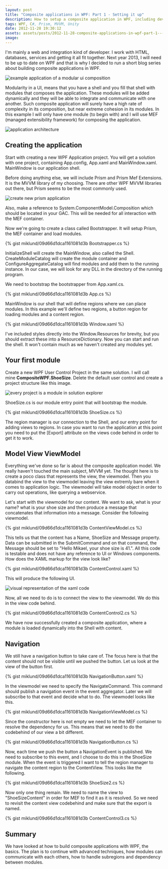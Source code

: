 ```yaml
---
layout: post
title: "Composite applications in WPF: Part 1 - Setting it up"
description: How to setup a composite application in WPF, including development with Prism MVVM framework and using Unity IoC container.
tags: WPF, C#, Prism, MVVM, Unity
date: 2012-11-28 19:30:12
assets: assets/posts/2012-11-28-composite-applications-in-wpf-part-1---setting-it-up
image: 
---
```


I'm mainly a web and integration kind of developer. I work with HTML, databases, services and getting it all fit together. Next year 2013, I will need to be up to date on WPF and that is why I decided to run a short blog series about building composite applications in WPF.

![example application of a modular ui composition](/assets/posts/2012-11-28-composite-applications-in-wpf-part-1-setting-it-up/Capture.PNG)

Modularity in a UI, means that you have a shell and you fill that shell with modules that composes the application. These modules will be added dynamically and they will be able to integrate and communicate with one another. Such composite application will surely have a high rate of complexity in its composition, but near extreme cohesion in its modules. In this example I will only have one module (to begin with) and I will use MEF (managed extensibility framework) for composing the application.

![application architecture](/assets/posts/2012-11-28-composite-applications-in-wpf-part-1-setting-it-up/composite_wpf_2.png)

## Creating the application

Start with creating a new WPF Application project. You will get a solution with one project, containing App.config, App.xaml and MainWindow.xaml. MainWindow is our application shell.

Before doing anything else, we will include Prism and Prism Mef Extensions. It is the MVVM library of my choosing. There are other WPF MVVM libraries out there, but Prism seems to be the most commonly used.

![create new prism application](/assets/posts/2012-11-28-composite-applications-in-wpf-part-1-setting-it-up/wpf_1.PNG)

Also, make a reference to System.ComponentModel.Composition which should be located in your GAC. This will be needed for all interaction with the MEF container.

Now we're going to create a class called Bootstrapper. It will setup Prism, the MEF container and load modules.

{% gist miklund/09d66d1dca1161081d3b Bootstrapper.cs %}

InitializeShell will create the MainWindow, also called the Shell. CreateModuleCatalog will create the module container and ConfigureAggregateCatalog will find modules and add them to the running instance. In our case, we will look for any DLL in the directory of the running program.

We need to bootstrap the bootstrapper from App.xaml.cs.

{% gist miklund/09d66d1dca1161081d3b App.cs %}

MainWindow is our shell that will define regions where we can place modules. In this example we'll define two regions, a button region for loading modules and a content region.

{% gist miklund/09d66d1dca1161081d3b Window.xaml %}

I've included styles directly into the Window.Resources for brevity, but you should extract these into a ResourceDictionary. Now you can start and run the shell. It won't contain much as we haven't created any modules yet.

## Your first module

Create a new WPF User Control Project in the same solution. I will call mine **CompositeWPF.ShoeSize**. Delete the default user control and create a project structure like this image.

![every project is a module in solution explorer](/assets/posts/2012-11-28-composite-applications-in-wpf-part-1-setting-it-up/module.png)

ShoeSize.cs is our module entry point that will bootstrap the module.

{% gist miklund/09d66d1dca1161081d3b ShoeSize.cs %}

The region manager is our connection to the Shell, and our entry point for adding views to regions. In case you want to run the application at this point you need to put the [Export] attribute on the views code behind in order to get it to work.

## Model View ViewModel

Everything we've done so far is about the composite application model. We really haven't touched the main subject, MVVM yet. The thought here is to create a poco class that represents the view, the viewmodel. Then you databind the view to the viewmodel leaving the view extremly bare when it comes to application logic. The viewmodel will take model object in order to carry out operations, like querying a webservice.

Let's start with the viewmodel for our content. We want to ask, what is your name? what is your shoe size and then produce a message that concatenates that information into a message. Consider the following viewmodel.

{% gist miklund/09d66d1dca1161081d3b ContentViewModel.cs %}

This tells us that the content has a Name, ShoeSize and Message property. Data can be submitted in the SubmitCommand and on that command, the Message should be set to "Hello Mikael, your shoe size is 41.". All this code is testable and does not have any reference to UI or Windows components. How does the XAML markup for the view look like?

{% gist miklund/09d66d1dca1161081d3b ContentControl.xaml %}

This will produce the following UI.

![visual representation of the xaml code](/assets/posts/2012-11-28-composite-applications-in-wpf-part-1-setting-it-up/view_content.png)

Now, all we need to do is to connect the view to the viewmodel. We do this in the view code behind.

{% gist miklund/09d66d1dca1161081d3b ContentControl2.cs %}

We have now successfully created a composite application, where a module is loaded dynamically into the Shell with content.

## Navigation

We still have a navigation button to take care of. The focus here is that the content should not be visible until we pushed the button. Let us look at the view of the button first.

{% gist miklund/09d66d1dca1161081d3b NavigationButton.xaml %}

In the viewmodel we need to specify the NavigateCommand. This command should publish a navigation event in the event aggregator. Later we will subscribe to that event and decide what to do. The viewmodel looks like this.

{% gist miklund/09d66d1dca1161081d3b NavigationViewModel.cs %}

Since the constructor here is not empty we need to let the MEF container to resolve the dependency for us. This means that we need to do the codebehind of our view a bit different.

{% gist miklund/09d66d1dca1161081d3b NavigationButton.cs %}

Now, each time we push the button a NavigationEvent is published. We need to subscribe to this event, and I choose to do this in the ShoeSize module. When the event is triggered I want to tell the region manager to navigate the content region to the ContentView. This looks like the following.

{% gist miklund/09d66d1dca1161081d3b ShoeSize2.cs %}

Now only one thing remain. We need to name the view to "ShoeSizeContent" in order for MEF to find it as it is resolved. So we need to revisit the content view codebehind and make sure that the export is named.

{% gist miklund/09d66d1dca1161081d3b ContentControl3.cs %}

## Summary

We have looked at how to build composite applications with WPF, the basics. The plan is to continue with advanced techniques, how modules can communicate with each others, how to handle subregions and dependency between modules.
